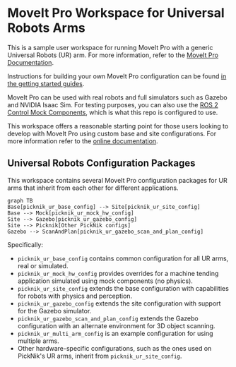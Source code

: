 # MoveIt Pro Workspace for Universal Robots Arms

This is a sample user workspace for running MoveIt Pro with a generic Universal Robots (UR) arm.
For more information, refer to the [MoveIt Pro Documentation](https://docs.picknik.ai/).

Instructions for building your own MoveIt Pro configuration can be found [in the getting started guides](https://docs.picknik.ai/en/stable/getting_started/getting_started.html).

MoveIt Pro can be used with real robots and full simulators such as Gazebo and NVIDIA Isaac Sim.
For testing purposes, you can also use the [ROS 2 Control Mock Components](https://control.ros.org/master/doc/ros2_control/hardware_interface/doc/mock_components_userdoc.html), which is what this repo is configured to use.

This workspace offers a reasonable starting point for those users looking to develop with MoveIt Pro using custom base and site configurations.
For more information refer to the [online documentation](https://docs.picknik.ai/en/stable/).

## Universal Robots Configuration Packages

This workspace contains several MoveIt Pro configuration packages for UR arms that inherit from each other for different applications.

```mermaid
graph TB
Base[picknik_ur_base_config] --> Site[picknik_ur_site_config]
Base --> Mock[picknik_ur_mock_hw_config]
Site --> Gazebo[picknik_ur_gazebo_config]
Site --> Picknik[Other PickNik configs]
Gazebo --> ScanAndPlan[picknik_ur_gazebo_scan_and_plan_config]
```

Specifically:

* `picknik_ur_base_config` contains common configuration for all UR arms, real or simulated.
* `picknik_ur_mock_hw_config` provides overrides for a machine tending application simulated using mock components (no physics).
* `picknik_ur_site_config` extends the base configuration with capabilities for robots with physics and perception.
* `picknik_ur_gazebo_config` extends the site configuration with support for the Gazebo simulator.
* `picknik_ur_gazebo_scan_and_plan_config` extends the Gazebo configuration with an alternate environment for 3D object scanning.
* `picknik_ur_multi_arm_config` is an example configuration for using multiple arms.
* Other hardware-specific configurations, such as the ones used on PickNik's UR arms, inherit from `picknik_ur_site_config`.
